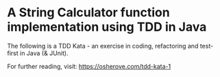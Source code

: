 # A String Calculator function implementation using TDD in Java

The following is a TDD Kata - an exercise in coding, refactoring and test-first in Java (& JUnit).



For further reading, visit: <https://osherove.com/tdd-kata-1>